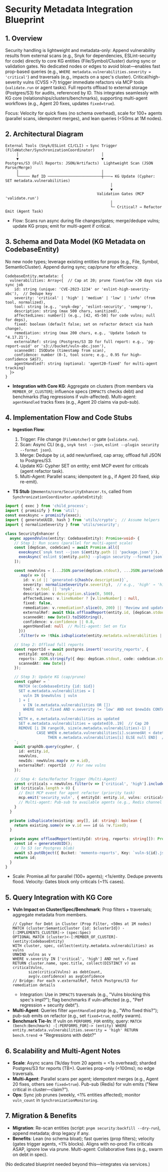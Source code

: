 # Security Metadata Integration Blueprint

## 1. Overview
Security handling is lightweight and metadata-only: Append vulnerability results from external scans (e.g., Snyk for dependencies, ESLint-security for code) directly to core KG entities (File/Symbol/Cluster) during sync or validation gates. No dedicated nodes or edges to avoid bloat—enables fast prop-based queries (e.g., `WHERE metadata.vulnerabilities.severity = 'critical'`) and traversals (e.g., impacts on a spec's cluster). Critical/high-severity vulns (CVSS >7) trigger immediate refactors via MCP tools (`validate.run` or agent tasks). Full reports offload to external storage (Postgres/S3) for audits, referenced by ID. This integrates seamlessly with KG core (relationships/clusters/benchmarks), supporting multi-agent workflows (e.g., Agent 20 fixes, updates `fixed=true`).

Focus: Velocity for quick fixes (no schema overhead), scale for 100+ agents (parallel scans, idempotent merges), and lean queries (<50ms at 1M nodes).

## 2. Architectural Diagram
```
External Tools (Snyk/ESLint CI/CLI) → Sync Trigger (FileWatcher/SynchronizationCoordinator)
     │                                     │
     ▼                                     ▼
Postgres/S3 (Full Reports: JSON/Artifacts)  Lightweight Scan (JSON Parse/Merge)
     │                                     │
     └───── Ref ID ────────────────────────┼───→ KG Update (Cypher: SET metadata.vulnerabilities)
                                               │
                                               ▼
                                         Validation Gates (MCP 'validate.run')
                                               │
                                               └─ Critical? → Refactor Emit (Agent Task)
```

- Flow: Scans run async during file changes/gates; merge/dedupe vulns; update KG props; emit for multi-agent if critical.

## 3. Schema and Data Model (KG Metadata on CodebaseEntity)
No new node types; leverage existing entities for props (e.g., File, Symbol, SemanticCluster). Append during sync; cap/prune for efficiency.

```
CodebaseEntity.metadata: {
  vulnerabilities: Array<{  // Cap at 20; prune fixed/low >30 days via sync job
    id: string (unique: 'CVE-2023-1234' or 'eslint-high-severity-abc'),  // Dedupe key
    severity: 'critical' | 'high' | 'medium' | 'low' | 'info' (from tool, normalized),
    tool: string (e.g., 'snyk-dep', 'eslint-security', 'semgrep'),
    description: string (max 500 chars, sanitized),
    affectedLines: number[] (e.g., [42, 45-50] for code vulns; null for deps),
    fixed: boolean (default false; set on refactor detect via hash change),
    remediation: string (max 200 chars, e.g., 'Update lodash to ^4.17.21'),
    externalRef: string (Postgres/S3 ID for full report: e.g., 'pg-report-uuid' or 's3://bucket/vuln-abc.json'),
    scannedAt: ISODate (timestamp from scan),
    confidence: number (0-1, tool score; e.g., 0.95 for high-confidence SAST),
    agentHandled?: string (optional: 'agent20-fixed' for multi-agent tracking)
  }>
}
```

- **Integration with Core KG**: Aggregate on clusters (from members via `MEMBER_OF_CLUSTER`); influence specs (`IMPACTS` checks debt) and benchmarks (flag regressions if vuln-affected). Multi-agent: `agentHandled` tracks fixes (e.g., Agent 20 claims via pub-sub).

## 4. Implementation Flow and Code Stubs
- **Ingestion Flow**:
  1. Trigger: File change (`FileWatcher`) or gate (`validate.run`).
  2. Scan: Async CLI (e.g., `snyk test --json`, `eslint --plugin security --format json`).
  3. Merge: Dedupe by `id`, add new/unfixed, cap array, offload full JSON to Postgres/S3.
  4. Update KG: Cypher SET on entity; emit MCP event for criticals (agent refactor task).
  5. Multi-Agent: Parallel scans; idempotent (e.g., if Agent 20 fixed, skip re-emit).

- **TS Stub** (`@memento/core/SecurityEnhancer.ts`, called from `SynchronizationCoordinator.updateEntity`):
```typescript
import { exec } from 'child_process';
import { promisify } from 'util';
const execAsync = promisify(exec);
import { generateUUID, hash } from 'utils/crypto';  // Assume helpers
import { normalizeSeverity } from 'utils/security';

class SecurityEnhancer {
  async appendVulns(entity: CodebaseEntity): Promise<void> {
    // Step 1: Run scans (parallel for multi-agent scale)
    const [depScan, codeScan] = await Promise.all([
      execAsync(`snyk test --json ${entity.path || 'package.json'}`),  // Deps
      execAsync(`eslint ${entity.path} --plugin security --format json`)  // Code
    ]);

    const newVulns = [...JSON.parse(depScan.stdout), ...JSON.parse(codeScan.stdout)]
      .map(v => ({
        id: v.id || `generated-${hash(v.description)}`,
        severity: normalizeSeverity(v.severity),  // e.g., 'high' → 'high'
        tool: v.tool || 'snyk',
        description: v.description.slice(0, 500),
        affectedLines: v.lineNumber ? [v.lineNumber] : null,
        fixed: false,
        remediation: v.remediation?.slice(0, 200) || 'Review and update',
        externalRef: await this.offloadReport(entity.id, [depScan.stdout, codeScan.stdout]),  // To Postgres/S3
        scannedAt: new Date().toISOString(),
        confidence: v.confidence || 0.8,
        agentHandled: null  // Multi-agent: Set on fix
      }))
      .filter(v => !this.isDuplicate(entity.metadata.vulnerabilities || [], v.id));  // Dedupe

    // Step 2: Offload full reports
    const reportId = await postgres.insert('security_reports', {
      entityId: entity.id,
      reports: JSON.stringify({ dep: depScan.stdout, code: codeScan.stdout }),
      scannedAt: new Date()
    });

    // Step 3: Update KG (cap/prune)
    const cypher = `
      MATCH (e:CodebaseEntity {id: $id})
      SET e.metadata.vulnerabilities = [
        vuln IN $newVulns | vuln
      ] + [
        v IN (e.metadata.vulnerabilities OR []) 
        WHERE not v.fixed AND v.severity != 'low' AND not $newIds CONTAINS v.id
      ]
      WITH e, e.metadata.vulnerabilities as updated
      SET e.metadata.vulnerabilities = updated[0..19]  // Cap 20
      REMOVE [i IN range(0, size(e.metadata.vulnerabilities)-1) | 
              CASE WHEN e.metadata.vulnerabilities[i].scannedAt < datetime() - duration('P30D') 
                   THEN e.metadata.vulnerabilities[i] ELSE null END]  // Prune old fixed/low
    `;
    await graphDb.query(cypher, { 
      id: entity.id, 
      newVulns, 
      newIds: newVulns.map(v => v.id),
      externalRef: reportId  // For new vulns
    });

    // Step 4: Gate/Refactor Trigger (Multi-Agent)
    const criticals = newVulns.filter(v => ['critical', 'high'].includes(v.severity));
    if (criticals.length > 0) {
      // Emit MCP event for agent refactor (priority task)
      mcp.emit('security_vuln', { entityId: entity.id, vulns: criticals, agentHandled: null });
      // Multi-agent: Pub-sub to available agents (e.g., Redis channel 'vulns-available')
    }
  }

  private isDuplicate(existing: any[], id: string): boolean {
    return existing.some(v => v.id === id && !v.fixed);
  }

  private async offloadReport(entityId: string, reports: string[]): Promise<string> {
    const id = generateUUID();
    // To S3 (or Postgres blob)
    await s3.putObject({ Bucket: 'memento-reports', Key: `vuln-${id}.json`, Body: JSON.stringify({ entityId, reports }) });
    return id;
  }
}
```
- Scale: Promise.all for parallel (100+ agents); <1s/entity. Dedupe prevents flood. Velocity: Gates block only criticals (~1% cases).

## 5. Query Integration with KG Core
- **Vuln Impact on Cluster/Spec/Benchmark**: Prop filters + traversals; aggregate metadata from members.
  ```
  // Cypher for Debt in Cluster (Prop Filter, <50ms at 1M nodes)
  MATCH (cluster:SemanticCluster {id: $clusterId}) -[:IMPLEMENTS_CLUSTER]-> (spec:Spec)
  OPTIONAL MATCH (cluster)<-[:MEMBER_OF_CLUSTER]-(entity:CodebaseEntity)
  WITH cluster, spec, collect(entity.metadata.vulnerabilities) as vulns
  UNWIND vulns as v
  WHERE v.severity IN ['critical', 'high'] AND not v.fixed
  RETURN cluster.name, spec.title, collect(DISTINCT v) as criticalVulns,
         size(criticalVulns) as debtCount,
         avg(v.confidence) as avgConfidence
  // Bridge: For each v.externalRef, fetch Postgres/S3 for remediation details
  ```
  - Integration: Use in `IMPACTS` traversals (e.g., "Vulns blocking this spec's impl?"); flag benchmarks if vuln-affected (e.g., "Perf regression + security debt").
- **Multi-Agent**: Queries filter `agentHandled` prop (e.g., "Who fixed this?"); pub-sub emits on refactor (e.g., set `fixed=true`, notify swarm).
- **Benchmark Tie-In**: If vuln on `PERFORMS_FOR` entity, query: `MATCH (bench:Benchmark) -[:PERFORMS_FOR]-> (entity) WHERE entity.metadata.vulnerabilities.severity = 'high' RETURN bench.trend` → "Regressions with debt?"

## 6. Scalability and Multi-Agent Notes
- **Scale**: Async scans (1k/day from 20 agents = <1s overhead); sharded Postgres/S3 for reports (TB+). Queries prop-only (<100ms); no edge traversals.
- **Multi-Agent**: Parallel scans per agent; idempotent merges (e.g., Agent 20 fixes, others see `fixed=true`). Pub-sub (Redis) for vuln emits ("New critical in cluster—claim?").
- **Ops**: Sync job prunes (weekly, <1% entities affected); monitor `vuln_count` in `SynchronizationMonitoring`.

## 7. Migration & Benefits
- **Migration**: Re-scan entities (script: `pnpm security:backfill --dry-run`), append metadata; drop legacy if any.
- **Benefits**: Lean (no schema bloat); fast queries (prop filters); velocity (gates trigger agents, <1% blocks). Aligns with no-prod: Fix criticals ASAP, ignore low via prune. Multi-agent: Collaborative fixes (e.g., swarm on debt in spec).

(No dedicated blueprint needed beyond this—integrates via services.)



